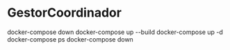 # GestorCoordinador
docker-compose down
docker-compose up --build
docker-compose up -d
docker-compose ps
docker-compose down

